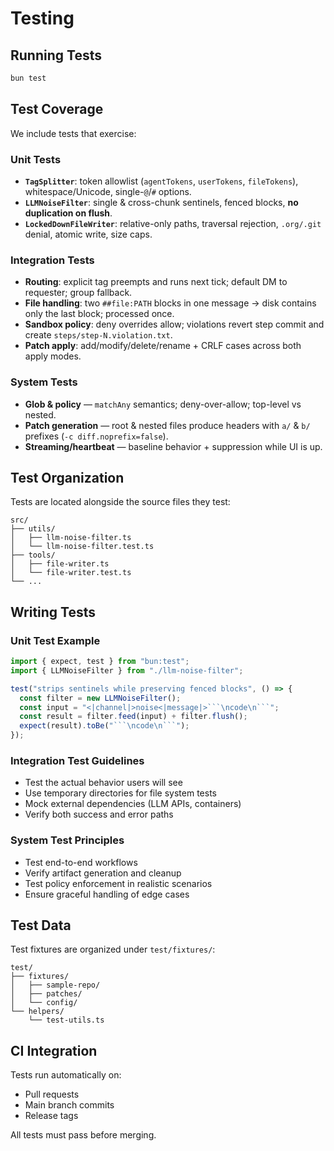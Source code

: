 # Testing

## Running Tests

```bash
bun test
```

## Test Coverage

We include tests that exercise:

### Unit Tests

* **`TagSplitter`**: token allowlist (`agentTokens`, `userTokens`, `fileTokens`), whitespace/Unicode, single-`@`/`#` options.
* **`LLMNoiseFilter`**: single & cross-chunk sentinels, fenced blocks, **no duplication on flush**.
* **`LockedDownFileWriter`**: relative-only paths, traversal rejection, `.org/.git` denial, atomic write, size caps.

### Integration Tests

* **Routing**: explicit tag preempts and runs next tick; default DM to requester; group fallback.
* **File handling**: two `##file:PATH` blocks in one message → disk contains only the last block; processed once.
* **Sandbox policy**: deny overrides allow; violations revert step commit and create `steps/step-N.violation.txt`.
* **Patch apply**: add/modify/delete/rename + CRLF cases across both apply modes.

### System Tests

* **Glob & policy** — `matchAny` semantics; deny-over-allow; top-level vs nested.
* **Patch generation** — root & nested files produce headers with `a/` & `b/` prefixes (`-c diff.noprefix=false`).
* **Streaming/heartbeat** — baseline behavior + suppression while UI is up.

## Test Organization

Tests are located alongside the source files they test:

```
src/
├── utils/
│   ├── llm-noise-filter.ts
│   └── llm-noise-filter.test.ts
├── tools/
│   ├── file-writer.ts
│   └── file-writer.test.ts
└── ...
```

## Writing Tests

### Unit Test Example

```typescript
import { expect, test } from "bun:test";
import { LLMNoiseFilter } from "./llm-noise-filter";

test("strips sentinels while preserving fenced blocks", () => {
  const filter = new LLMNoiseFilter();
  const input = "<|channel|>noise<|message|>```\ncode\n```";
  const result = filter.feed(input) + filter.flush();
  expect(result).toBe("```\ncode\n```");
});
```

### Integration Test Guidelines

* Test the actual behavior users will see
* Use temporary directories for file system tests
* Mock external dependencies (LLM APIs, containers)
* Verify both success and error paths

### System Test Principles

* Test end-to-end workflows
* Verify artifact generation and cleanup
* Test policy enforcement in realistic scenarios
* Ensure graceful handling of edge cases

## Test Data

Test fixtures are organized under `test/fixtures/`:

```
test/
├── fixtures/
│   ├── sample-repo/
│   ├── patches/
│   └── config/
└── helpers/
    └── test-utils.ts
```

## CI Integration

Tests run automatically on:
- Pull requests
- Main branch commits
- Release tags

All tests must pass before merging.